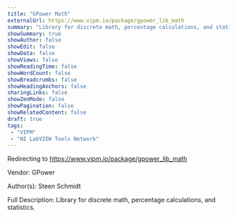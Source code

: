 ```yaml
---
title: "GPower Math"
externalUrl: https://www.vipm.io/package/gpower_lib_math
summary: "Library for discrete math, percentage calculations, and statistics.."
showSummary: true
showAuthor: false
showEdit: false
showData: false
showViews: false
showReadingTime: false
showWordCount: false
showBreadcrumbs: false
showHeadingAnchors: false
sharingLinks: false
showZenMode: false
showPagination: false
showRelatedContent: false
draft: true
tags:
 - "VIPM"
 - "NI LabVIEW Tools Network"
---
```


Redirecting to https://www.vipm.io/package/gpower_lib_math

Vendor: GPower

Author(s): Steen Schmidt
 
Full Description:
Library for discrete math, percentage calculations, and statistics.